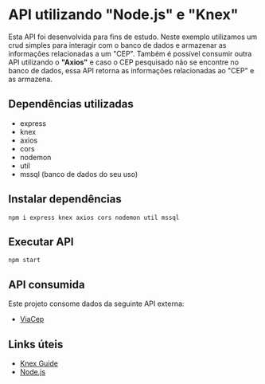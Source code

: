 # API utilizando "Node.js" e "Knex"

Esta API foi desenvolvida para fins de estudo. Neste exemplo utilizamos um crud simples para interagir com o banco de dados e armazenar as informações relacionadas a um "CEP". Também é possível consumir outra API utilizando o **"Axios"** e caso o CEP pesquisado não se encontre no banco de dados, essa API retorna as informações relacionadas ao "CEP" e as armazena.

## Dependências utilizadas

- express
- knex
- axios
- cors
- nodemon
- util
- mssql (banco de dados do seu uso)

## Instalar dependências

```
npm i express knex axios cors nodemon util mssql
```

## Executar API

```
npm start
```

## API consumida

Este projeto consome dados da seguinte API externa:
- [ViaCep](https://viacep.com.br/)

## Links úteis

- [Knex Guide](https://knexjs.org/guide/)    
- [Node.js](https://nodejs.org/en)

